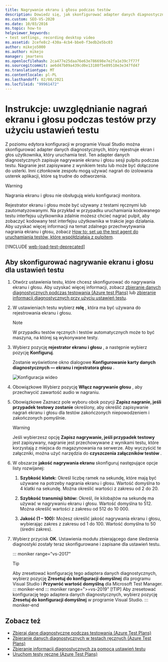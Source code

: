 ```yaml
---
title: Nagrywanie ekranu i głosu podczas testów
description: Dowiedz się, jak skonfigurować adapter danych diagnostycznych, który rejestruje ekran i głos użytkownika, który uruchamia test w programie Visual Studio.
ms.custom: SEO-VS-2020
ms.date: 10/03/2016
ms.topic: how-to
helpviewer_keywords:
- test settings, recording desktop video
ms.assetid: 2cefe8c2-430a-4cb4-bbe0-f3edb2e5bc03
author: mikejo5000
ms.author: mikejo
manager: jmartens
ms.openlocfilehash: 2ca477e25daa76e63e786698e7e2fa1e39c7f77f
ms.sourcegitcommit: ae6d47b09a439cd0e13180f5e89510e3e347fd47
ms.translationtype: MT
ms.contentlocale: pl-PL
ms.lasthandoff: 02/08/2021
ms.locfileid: "99961472"
---
```

# <a name="how-to-include-recordings-of-the-screen-and-voice-during-tests-using-test-settings"></a>Instrukcje: uwzględnianie nagrań ekranu i głosu podczas testów przy użyciu ustawień testu

Z poziomu edytora konfiguracji w programie Visual Studio można skonfigurować adapter danych diagnostycznych, który rejestruje ekran i głos użytkownika, który uruchamia test. Ten adapter danych diagnostycznych zapisuje nagrywanie ekranu i głosu sesji pulpitu podczas testu. Nagranie jest zapisywane z wynikiem testu lub może być dołączone do usterki. Inni członkowie zespołu mogą używać nagrań do izolowania usterek aplikacji, które są trudne do odtworzenia.

> [!WARNING]
> Nagrania ekranu i głosu nie obsługują wielu konfiguracji monitora.

Rejestrator ekranu i głosu może być używany z testami ręcznymi lub zautomatyzowanymi. Na przykład w przypadku uruchamiania kodowanego testu interfejsu użytkownika zdalnie możesz chcieć nagrać pulpit, aby zobaczyć kodowany test interfejsu użytkownika w trakcie jego działania. Aby uzyskać więcej informacji na temat zdalnego przechwytywania nagrania ekranu i głosu, zobacz [How to: set up the test agent do uruchamiania testów, które współdziałają z pulpitem](../test/how-to-set-up-your-test-agent-to-run-tests-that-interact-with-the-desktop.md).

[!INCLUDE [web-load-test-deprecated](includes/web-load-test-deprecated.md)]

## <a name="to-configure-screen-and-voice-recording-for-your-test-settings"></a>Aby skonfigurować nagrywanie ekranu i głosu dla ustawień testu

1. Otwórz ustawienia testu, które chcesz skonfigurować do nagrywania ekranu i głosu. Aby uzyskać więcej informacji, zobacz [zbieranie danych diagnostycznych podczas testowania (Azure test Plans)](/azure/devops/test/collect-diagnostic-data?view=vsts&preserve-view=true) lub [zbieranie informacji diagnostycznych przy użyciu ustawień testu](../test/collect-diagnostic-information-using-test-settings.md).

2. W ustawieniach testu wybierz **rolę** , która ma być używana do rejestrowania ekranu i głosu.

    > [!NOTE]
    > W przypadku testów ręcznych i testów automatycznych może to być maszyna, na której są wykonywane testy.

3. Wybierz pozycję **rejestrator ekranu i głosu** , a następnie wybierz pozycję **Konfiguruj**.

     Zostanie wyświetlone okno dialogowe **Konfigurowanie karty danych diagnostycznych — ekranu i rejestratora głosu** .

     ![Konfiguracja wideo](../test/media/testsettingvideoconfiggdr.png)

4. Obowiązkowe Wybierz pozycję **Włącz nagrywanie głosu** , aby przechwycić zawartość audio w nagraniu.

5. Obowiązkowe Zaznacz pole wyboru obok pozycji **Zapisz nagranie, jeśli przypadek testowy zostanie** określony, aby określić zapisywanie nagrań ekranu i głosu dla testów zakończonych niepowodzeniem i zakończonych pomyślnie.

    > [!WARNING]
    > Jeśli wybierzesz opcję **Zapisz nagrywanie, jeśli przypadek testowy** jest zapisywany, nagranie jest przechowywane z wynikami testu, które korzystają z miejsca do magazynowania na serwerze. Aby wyczyścić te załączniki, można użyć narzędzia do **czyszczenia załączników testów** .

6. W obszarze **jakość nagrywania ekranu** skonfiguruj następujące opcje listy rozwijanej:

    1. **Szybkość klatek:** Określ liczbę ramek na sekundę, które mają być używane na potrzeby nagrania ekranu i głosu. Wartość domyślna to 4 klatki na sekundę. Można określić wartości z zakresu od 2 do 20.

    2. **Szybkość transmisji bitów:** Określ, ile kilobajtów na sekundę ma używać w nagrywaniu ekranu i głosu. Wartość domyślna to 512. Można określić wartości z zakresu od 512 do 10 000.

    3. **Jakość (1 – 100):** Możesz określić jakość nagrywania ekranu i głosu, wybierając zakres z zakresu od 1 do 100. Wartość domyślna to 50 (średni zakres).

7. Wybierz przycisk **OK**. Ustawienia modułu zbierającego dane śledzenia diagnostyki zostały teraz skonfigurowane i zapisane dla ustawień testu.

    ::: moniker range="vs-2017"
    > [!TIP]
    > Aby zresetować konfigurację tego adaptera danych diagnostycznych, wybierz pozycję **Zresetuj do konfiguracji domyślnej** dla programu Visual Studio i **Przywróć wartość domyślną** dla Microsoft Test Manager.
    ::: moniker-end
    ::: moniker range=">=vs-2019"
    > [!TIP]
    > Aby zresetować konfigurację tego adaptera danych diagnostycznych, wybierz pozycję **Zresetuj do konfiguracji domyślnej** w programie Visual Studio.
    ::: moniker-end

## <a name="see-also"></a>Zobacz też

- [Zbieraj dane diagnostyczne podczas testowania (Azure Test Plans)](/azure/devops/test/collect-diagnostic-data?view=vsts&preserve-view=true)
- [Zbieranie danych diagnostycznych w testach ręcznych (Azure Test Plans)](/azure/devops/test/mtm/collect-more-diagnostic-data-in-manual-tests?view=vsts&preserve-view=true)
- [Zbieranie informacji diagnostycznych za pomocą ustawień testu](../test/collect-diagnostic-information-using-test-settings.md)
- [Uruchom testy ręczne (Azure Test Plans)](/azure/devops/test/run-manual-tests?view=vsts&preserve-view=true)